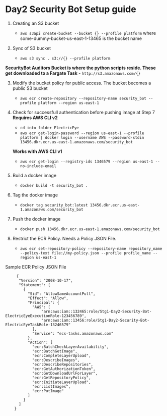 # Day2 Security Bot Setup guide

  1.  Creating an S3 bucket
         - `aws s3api create-bucket --bucket {} --profile platform` where some-dummy-bucket-us-east-1-13465 is the bucket name

  2. Sync of S3 bucket
      - `aws s3 sync . s3://{} --profile platform`

  **SecurityBot Auditors Bucket is where the python scripts reside. These get downloaded to a Fargate Task**
     - `http://s3.amazonaws.com/{}`

  3. Modify the bucket policy for public access. The bucket becomes a public S3 bucket

     - `aws ecr create-repository --repository-name security_bot --profile platform --region us-east-1`

  4. Check for successfull authentication before pushing image at Step 7
     **Requires AWS CLI v2**
 
     - `cd into folder ElectricEye`
     - `aws ecr get-login-password --region us-east-1 --profile platform | docker login --username AWS --password-stdin 13456.dkr.ecr.us-east-1.amazonaws.com/security_bot`

     **Works with AWS CLI v1**
        - `aws ecr get-login --registry-ids 1346579 --region us-east-1 --no-include-email`

 5. Build a docker image
     - `docker build -t security_bot .`
  
 6. Tag the docker image
      - `docker tag security_bot:latest 13456.dkr.ecr.us-east-1.amazonaws.com/security_bot`
  
 7. Push the docker image
      - `docker push 13456.dkr.ecr.us-east-1.amazonaws.com/security_bot`
  
 8. Restrict the ECR Policy. Needs a Policy JSON File.
      - `aws ecr set-repository-policy --repository-name repository_name --policy-text file://my-policy.json --profile profile_name --region us-east-1`

Sample ECR Policy JSON File 

```
     {
      "Version": "2008-10-17",
      "Statement": [
        {
          "Sid": "AllowSameAccountPull",
          "Effect": "Allow",
          "Principal": {
            "AWS": [
                "arn:aws:iam::132465:role/Stg1-Day2-Security-Bot-ElectricEyeExecutionRole-123456789",
                "arn:aws:iam::13456:role/Stg1-Day2-Security-Bot-ElectricEyeTaskRole-13246579"
            ],
            "Service": "ecs-tasks.amazonaws.com"
          },
          "Action": [
            "ecr:BatchCheckLayerAvailability",
            "ecr:BatchGetImage",
            "ecr:CompleteLayerUpload",
            "ecr:DescribeImages",
            "ecr:DescribeRepositories",
            "ecr:GetAuthorizationToken",
            "ecr:GetDownloadUrlForLayer",
            "ecr:GetRepositoryPolicy",
            "ecr:InitiateLayerUpload",
            "ecr:ListImages",
            "ecr:PutImage"
          ]
        }
      ]
    }
  ```
  
